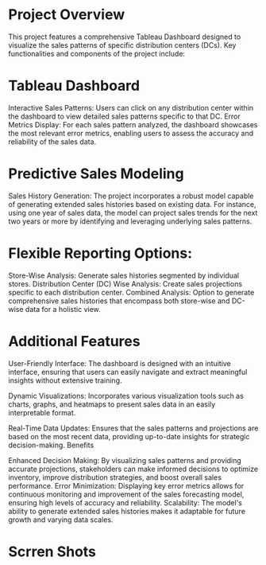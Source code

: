 # Project Overview
This project features a comprehensive Tableau Dashboard designed to visualize the sales patterns of specific distribution centers (DCs). Key functionalities and components of the project include:

# Tableau Dashboard
Interactive Sales Patterns: Users can click on any distribution center within the dashboard to view detailed sales patterns specific to that DC.
Error Metrics Display: For each sales pattern analyzed, the dashboard showcases the most relevant error metrics, enabling users to assess the accuracy and reliability of the sales data.
# Predictive Sales Modeling
Sales History Generation: The project incorporates a robust model capable of generating extended sales histories based on existing data. For instance, using one year of sales data, the model can project sales trends for the next two years or more by identifying and leveraging underlying sales patterns.
# Flexible Reporting Options:
Store-Wise Analysis: Generate sales histories segmented by individual stores.
Distribution Center (DC) Wise Analysis: Create sales projections specific to each distribution center.
Combined Analysis: Option to generate comprehensive sales histories that encompass both store-wise and DC-wise data for a holistic view.
# Additional Features
User-Friendly Interface: The dashboard is designed with an intuitive interface, ensuring that users can easily navigate and extract meaningful insights without extensive training.

Dynamic Visualizations: Incorporates various visualization tools such as charts, graphs, and heatmaps to present sales data in an easily interpretable format.


Real-Time Data Updates: Ensures that the sales patterns and projections are based on the most recent data, providing up-to-date insights for strategic decision-making.
Benefits

Enhanced Decision Making: By visualizing sales patterns and providing accurate projections, stakeholders can make informed decisions to optimize inventory, improve distribution strategies, and boost overall sales performance.
Error Minimization: Displaying key error metrics allows for continuous monitoring and improvement of the sales forecasting model, ensuring high levels of accuracy and reliability.
Scalability: The model's ability to generate extended sales histories makes it adaptable for future growth and varying data scales.
# Scrren Shots
